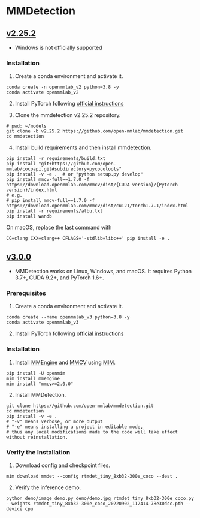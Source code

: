 # MMDetection

## [v2.25.2](https://mmdetection.readthedocs.io/en/v2.2.0/install.html)

- Windows is not officially supported

### Installation

1. Create a conda environment and activate it.

```
conda create -n openmmlab_v2 python=3.8 -y
conda activate openmmlab_v2
```

2. Install PyTorch following [official instructions](https://pytorch.org/get-started/locally/)

3. Clone the mmdetection v2.25.2 repository.

```
# pwd: ~/models
git clone -b v2.25.2 https://github.com/open-mmlab/mmdetection.git
cd mmdetection
```

4. Install build requirements and then install mmdetection.

```
pip install -r requirements/build.txt
pip install "git+https://github.com/open-mmlab/cocoapi.git#subdirectory=pycocotools"
pip install -v -e .  # or "python setup.py develop"
pip install mmcv-full==1.7.0 -f https://download.openmmlab.com/mmcv/dist/{CUDA version}/{Pytorch version}/index.html 
# e.g.
# pip install mmcv-full==1.7.0 -f https://download.openmmlab.com/mmcv/dist/cu121/torch1.7.1/index.html
pip install -r requirements/albu.txt
pip install wandb
```

On macOS, replace the last command with

```
CC=clang CXX=clang++ CFLAGS='-stdlib=libc++' pip install -e .
```

## [v3.0.0](https://mmdetection.readthedocs.io/en/latest/)

- MMDetection works on Linux, Windows, and macOS. It requires Python 3.7+, CUDA 9.2+, and PyTorch 1.6+.

### Prerequisites

1.  Create a conda environment and activate it.

```
conda create --name openmmlab_v3 python=3.8 -y
conda activate openmmlab_v3
```

2. Install PyTorch following [official instructions](https://pytorch.org/get-started/locally/)

### Installation

1. Install [MMEngine](https://github.com/open-mmlab/mmengine) and [MMCV](https://github.com/open-mmlab/mmcv) using [MIM](https://github.com/open-mmlab/mim).

```
pip install -U openmim
mim install mmengine
mim install "mmcv>=2.0.0"
```

2. Install MMDetection.

```
git clone https://github.com/open-mmlab/mmdetection.git
cd mmdetection
pip install -v -e .
# "-v" means verbose, or more output
# "-e" means installing a project in editable mode,
# thus any local modifications made to the code will take effect without reinstallation.
```

### Verify the Installation

1. Download config and checkpoint files.

```
mim download mmdet --config rtmdet_tiny_8xb32-300e_coco --dest .
```

2. Verify the inference demo.

```
python demo/image_demo.py demo/demo.jpg rtmdet_tiny_8xb32-300e_coco.py --weights rtmdet_tiny_8xb32-300e_coco_20220902_112414-78e30dcc.pth --device cpu
```